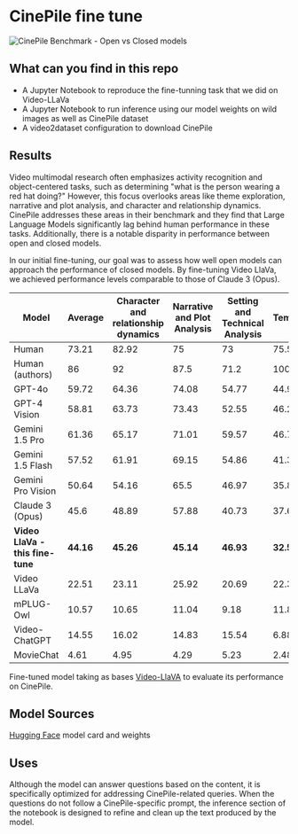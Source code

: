 
# CinePile fine tune

![CinePile Benchmark - Open vs Closed models](https://huggingface.co/mfarre/Video-LLaVA-7B-hf-CinePile/resolve/main/benchmark.png)

## What can you find in this repo
* A Jupyter Notebook to reproduce the fine-tunning task that we did on Video-LLaVa
* A Jupyter Notebook to run inference using our model weights on wild images as well as CinePile dataset
* A video2dataset configuration to download CinePile

## Results
Video multimodal research often emphasizes activity recognition and object-centered tasks, such as determining "what is the person wearing a red hat doing?" However, this focus overlooks areas like theme exploration, narrative and plot analysis, and character and relationship dynamics.
CinePile addresses these areas in their benchmark and they find that Large Language Models significantly lag behind human performance in these tasks. Additionally, there is a notable disparity in performance between open and closed models.

In our initial fine-tuning, our goal was to assess how well open models can approach the performance of closed models. By fine-tuning Video LlaVa, we achieved performance levels comparable to those of Claude 3 (Opus).

| Model                          | Average | Character and relationship dynamics | Narrative and Plot Analysis | Setting and Technical Analysis | Temporal | Theme Exploration |
|--------------------------------|---------|-------------------------------------|-----------------------------|--------------------------------|----------|-------------------|
| Human                          | 73.21   | 82.92                               | 75                          | 73                             | 75.52    | 64.93             |
| Human (authors)                | 86      | 92                                  | 87.5                        | 71.2                           | 100      | 75                |
| GPT-4o                     | 59.72   | 64.36                               | 74.08                       | 54.77                          | 44.91    | 67.89             |
| GPT-4 Vision                | 58.81   | 63.73                               | 73.43                       | 52.55                          | 46.22    | 65.79             |
| Gemini 1.5 Pro             | 61.36   | 65.17                               | 71.01                       | 59.57                          | 46.75    | 63.27             |
| Gemini 1.5 Flash           | 57.52   | 61.91                               | 69.15                       | 54.86                          | 41.34    | 61.22             |
| Gemini Pro Vision           | 50.64   | 54.16                               | 65.5                        | 46.97                          | 35.8     | 58.82             |
| Claude 3 (Opus)            | 45.6    | 48.89                               | 57.88                       | 40.73                          | 37.65    | 47.89             |
| **Video LlaVa - this fine-tune**       | **44.16**   | **45.26**                              | **45.14**                       | **46.93**                          | **32.55**    | **49.47**         |
| Video LLaVa               | 22.51   | 23.11                               | 25.92                       | 20.69                          | 22.38    | 22.63             |
| mPLUG-Owl                 | 10.57   | 10.65                               | 11.04                       | 9.18                           | 11.89    | 15.05             |
| Video-ChatGPT            | 14.55   | 16.02                               | 14.83                       | 15.54                          | 6.88     | 18.86             |
| MovieChat                | 4.61    | 4.95                                | 4.29                        | 5.23                           | 2.48     | 4.21              |




Fine-tuned model taking as bases [Video-LlaVA](https://huggingface.co/LanguageBind/Video-LLaVA-7B-hf) to evaluate its performance on CinePile.



## Model Sources

[Hugging Face](https://huggingface.co/mfarre/Video-LLaVA-7B-hf-CinePile) model card and weights

## Uses


Although the model can answer questions based on the content, it is specifically optimized for addressing CinePile-related queries.
When the questions do not follow a CinePile-specific prompt, the inference section of the notebook is designed to refine and clean up the text produced by the model.
